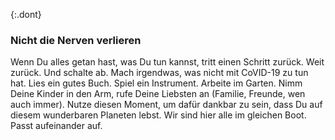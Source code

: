 {:.dont}
### Nicht die Nerven verlieren

Wenn Du alles getan hast, was Du tun kannst, tritt einen Schritt zurück. 
Weit zurück. Und schalte ab. Mach irgendwas, was nicht mit CoVID-19 zu tun hat. Lies ein gutes Buch. Spiel ein Instrument. Arbeite im Garten. Nimm Deine Kinder in den Arm, rufe Deine Liebsten an (Familie, Freunde, wen auch immer). Nutze diesen Moment, um dafür dankbar zu sein, dass Du auf diesem wunderbaren Planeten lebst. Wir sind hier alle im gleichen Boot. Passt aufeinander auf.
